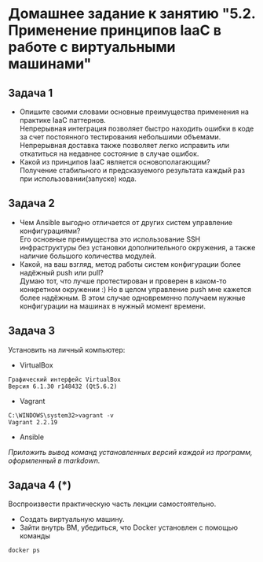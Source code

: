 
# Домашнее задание к занятию "5.2. Применение принципов IaaC в работе с виртуальными машинами"


## Задача 1

- Опишите своими словами основные преимущества применения на практике IaaC паттернов.  
Непрерывная интеграция позволяет быстро находить ошибки в коде за счет постоянного тестирования небольшими объемами. Непрерывная доставка также позволяет легко исправить или откатиться на недавнее состояние в случае ошибок. 
- Какой из принципов IaaC является основополагающим?  
Получение стабильного и предсказуемого результата каждый раз при использовании(запуске) кода. 

## Задача 2

- Чем Ansible выгодно отличается от других систем управление конфигурациями?  
Его основные преимущества это использование SSH инфраструктуры без установки дополнительного окружения, а также наличие большого количества модулей.  
- Какой, на ваш взгляд, метод работы систем конфигурации более надёжный push или pull?  
Думаю тот, что лучше протестирован и проверен в каком-то конкретном окружении :) Но в целом управление push мне кажется более надёжным. В этом случае одновременно получаем нужные конфигурации на машинах в нужный момент времени. 

## Задача 3

Установить на личный компьютер:

- VirtualBox  
```
Графический интерфейс VirtualBox
Версия 6.1.30 r148432 (Qt5.6.2)
```
- Vagrant  
```
C:\WINDOWS\system32>vagrant -v
Vagrant 2.2.19
```
- Ansible  

*Приложить вывод команд установленных версий каждой из программ, оформленный в markdown.*

## Задача 4 (*)

Воспроизвести практическую часть лекции самостоятельно.

- Создать виртуальную машину.
- Зайти внутрь ВМ, убедиться, что Docker установлен с помощью команды
```
docker ps
```
